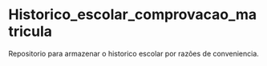 # Historico_escolar_comprovacao_matricula
Repositorio para armazenar o historico escolar por razões de conveniencia.
